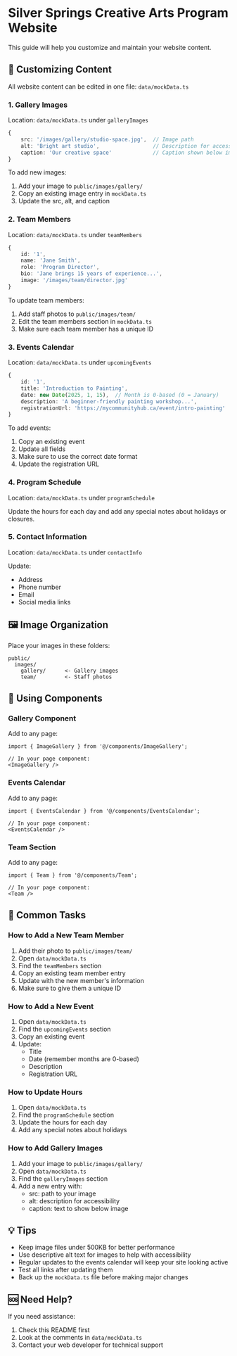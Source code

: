 # Silver Springs Creative Arts Program Website

This guide will help you customize and maintain your website content.

## 📝 Customizing Content

All website content can be edited in one file: `data/mockData.ts`

### 1. Gallery Images
Location: `data/mockData.ts` under `galleryImages`

```typescript
{
    src: '/images/gallery/studio-space.jpg',  // Image path
    alt: 'Bright art studio',                 // Description for accessibility
    caption: 'Our creative space'             // Caption shown below image
}
```

To add new images:
1. Add your image to `public/images/gallery/`
2. Copy an existing image entry in `mockData.ts`
3. Update the src, alt, and caption

### 2. Team Members
Location: `data/mockData.ts` under `teamMembers`

```typescript
{
    id: '1',
    name: 'Jane Smith',
    role: 'Program Director',
    bio: 'Jane brings 15 years of experience...',
    image: '/images/team/director.jpg'
}
```

To update team members:
1. Add staff photos to `public/images/team/`
2. Edit the team members section in `mockData.ts`
3. Make sure each team member has a unique ID

### 3. Events Calendar
Location: `data/mockData.ts` under `upcomingEvents`

```typescript
{
    id: '1',
    title: 'Introduction to Painting',
    date: new Date(2025, 1, 15),  // Month is 0-based (0 = January)
    description: 'A beginner-friendly painting workshop...',
    registrationUrl: 'https://mycommunityhub.ca/event/intro-painting'
}
```

To add events:
1. Copy an existing event
2. Update all fields
3. Make sure to use the correct date format
4. Update the registration URL

### 4. Program Schedule
Location: `data/mockData.ts` under `programSchedule`

Update the hours for each day and add any special notes about holidays or closures.

### 5. Contact Information
Location: `data/mockData.ts` under `contactInfo`

Update:
- Address
- Phone number
- Email
- Social media links

## 🖼️ Image Organization

Place your images in these folders:
```
public/
  images/
    gallery/      <- Gallery images
    team/         <- Staff photos
```

## 📱 Using Components

### Gallery Component
Add to any page:

```tsx
import { ImageGallery } from '@/components/ImageGallery';

// In your page component:
<ImageGallery />
```

### Events Calendar
Add to any page:

```tsx
import { EventsCalendar } from '@/components/EventsCalendar';

// In your page component:
<EventsCalendar />
```

### Team Section
Add to any page:

```tsx
import { Team } from '@/components/Team';

// In your page component:
<Team />
```

## 🔄 Common Tasks

### How to Add a New Team Member
1. Add their photo to `public/images/team/`
2. Open `data/mockData.ts`
3. Find the `teamMembers` section
4. Copy an existing team member entry
5. Update with the new member's information
6. Make sure to give them a unique ID

### How to Add a New Event
1. Open `data/mockData.ts`
2. Find the `upcomingEvents` section
3. Copy an existing event
4. Update:
   - Title
   - Date (remember months are 0-based)
   - Description
   - Registration URL

### How to Update Hours
1. Open `data/mockData.ts`
2. Find the `programSchedule` section
3. Update the hours for each day
4. Add any special notes about holidays

### How to Add Gallery Images
1. Add your image to `public/images/gallery/`
2. Open `data/mockData.ts`
3. Find the `galleryImages` section
4. Add a new entry with:
   - src: path to your image
   - alt: description for accessibility
   - caption: text to show below image

## 💡 Tips
- Keep image files under 500KB for better performance
- Use descriptive alt text for images to help with accessibility
- Regular updates to the events calendar will keep your site looking active
- Test all links after updating them
- Back up the `mockData.ts` file before making major changes

## 🆘 Need Help?
If you need assistance:
1. Check this README first
2. Look at the comments in `data/mockData.ts`
3. Contact your web developer for technical support
